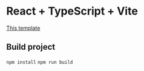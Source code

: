 # React + TypeScript + Vite
[This template](https://www.youtube.com/watch?v=dQw4w9WgXcQ)

## Build project

```npm install```
```npm run build```
